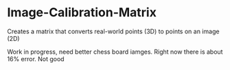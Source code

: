 # Image-Calibration-Matrix
Creates a matrix that converts real-world points (3D) to points on an image (2D)

Work in progress, need better chess board iamges. Right now there is about 16% error. Not good
